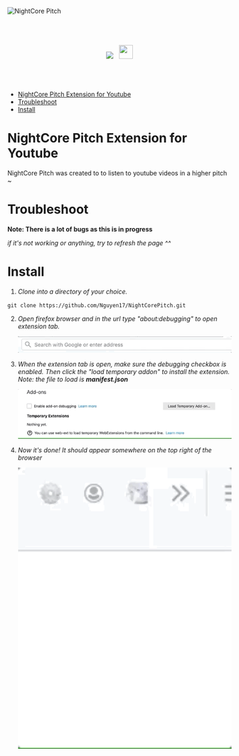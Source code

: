 ![NightCore Pitch](https://user-images.githubusercontent.com/17789092/60771603-6cf8ce00-a09f-11e9-8011-c2c0798a5c9b.png)

<center>
<div style="text-align:center; padding: 40px;">
<p align="center">
<img src="https://img.shields.io/github/languages/code-size/nguyen17/NightCorePitch.svg?color=%23C686DE&style=for-the-badge" />
<img src="https://design.firefox.com/product-identity/firefox/firefox/firefox-logo.png" width="31" height="31" style="padding-left: 10px"/></p>

</div>
</center>

- [NightCore Pitch Extension for Youtube](#NightCore-Pitch-Extension-for-Youtube)
- [Troubleshoot](#Troubleshoot)
- [Install](#Install)

# NightCore Pitch Extension for Youtube

NightCore Pitch was created to to listen to youtube videos in a higher pitch ~

# Troubleshoot

**Note: There is a lot of bugs as this is in progress**

_if it's not working or anything, try to refresh the page ^^_

# Install

1. *Clone into a directory of your choice.*

```
git clone https://github.com/Nguyen17/NightCorePitch.git
```

2. _Open firefox browser and in the url type "about:debugging" to open extension tab._

   ![](step0.gif)

3. _When the extension tab is open, make sure the debugging checkbox is enabled. Then click the "load temporary addon" to install the extension. Note: the file to load is <strong>manifest.json</strong>_

   ![](step1.gif)

4. _Now it's done! It should appear somewhere on the top right of the browser_

   ![](step2.gif)
